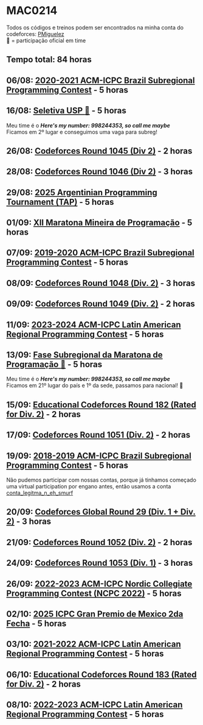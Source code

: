 # MAC0214

Todos os códigos e treinos podem ser encontrados na minha conta do codeforces: [PMiguelez](https://codeforces.com/profile/PMiguelez)  
:balloon: = participação oficial em time

## Tempo total: 84 horas

## 06/08: [2020-2021 ACM-ICPC Brazil Subregional Programming Contest](https://codeforces.com/gym/102861) - 5 horas

## 16/08: [Seletiva USP :balloon:](https://codeforces.com/gym/106039) - 5 horas

Meu time é o ***Here's my number: 998244353, so call me maybe***  
Ficamos em 2º lugar e conseguimos uma vaga para subreg!

## 26/08: [Codeforces Round 1045 (Div 2)](https://codeforces.com/contest/2134) - 2 horas

## 28/08: [Codeforces Round 1046 (Div 2)](https://codeforces.com/contest/2136) - 3 horas

## 29/08: [2025 Argentinian Programming Tournament (TAP)](https://codeforces.com/gym/106054) - 5 horas

## 01/09: [XII Maratona Mineira de Programação](https://codeforces.com/group/YgJmumGtHD/contest/105936) - 5 horas

## 07/09: [2019-2020 ACM-ICPC Brazil Subregional Programming Contest](https://codeforces.com/gym/102346) - 5 horas

## 08/09: [Codeforces Round 1048 (Div. 2)](https://codeforces.com/contest/2139) - 3 horas

## 09/09: [Codeforces Round 1049 (Div. 2)](https://codeforces.com/contest/2140) - 2 horas

## 11/09: [2023-2024 ACM-ICPC Latin American Regional Programming Contest](https://codeforces.com/gym/104736) - 5 horas

## 13/09: [Fase Subregional da Maratona de Programação :balloon:](https://codeforces.com/gym/106073) - 5 horas

Meu time é o ***Here's my number: 998244353, so call me maybe***  
Ficamos em 21º lugar do país e 1º da sede, passamos para nacional! :tada:

## 15/09: [Educational Codeforces Round 182 (Rated for Div. 2)](https://codeforces.com/contest/2144) - 2 horas

## 17/09: [Codeforces Round 1051 (Div. 2)](https://codeforces.com/contest/2143) - 2 horas

## 19/09: [2018-2019 ACM-ICPC Brazil Subregional Programming Contest](https://codeforces.com/gym/101908) - 5 horas

Não pudemos participar com nossas contas, porque já tinhamos começado uma virtual participation por engano antes, então usamos a conta [conta_legitma_n_eh_smurf](https://codeforces.com/gym/101908/standings/participant/219653593#p219653593)

## 20/09: [Codeforces Global Round 29 (Div. 1 + Div. 2)](https://codeforces.com/contest/2147) - 3 horas

## 21/09: [Codeforces Round 1052 (Div. 2)](https://codeforces.com/contest/2146) - 2 horas

## 24/09: [Codeforces Round 1053 (Div. 1)](https://codeforces.com/contest/2150) - 3 horas

## 26/09: [2022-2023 ACM-ICPC Nordic Collegiate Programming Contest (NCPC 2022)](https://codeforces.com/gym/104030) - 5 horas

## 02/10: [2025 ICPC Gran Premio de Mexico 2da Fecha](https://codeforces.com/gym/105979) - 5 horas

## 03/10: [2021-2022 ACM-ICPC Latin American Regional Programming Contest](https://codeforces.com/gym/103640) - 5 horas

## 06/10: [Educational Codeforces Round 183 (Rated for Div. 2)](https://codeforces.com/contest/2145) - 2 horas

## 08/10: [2022-2023 ACM-ICPC Latin American Regional Programming Contest](https://codeforces.com/gym/104252) - 5 horas
